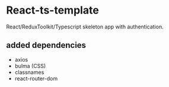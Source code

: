 # React-ts-template

React/ReduxToolkit/Typescript skeleton app with authentication.

## added dependencies

- axios
- bulma (CSS)
- classnames
- react-router-dom